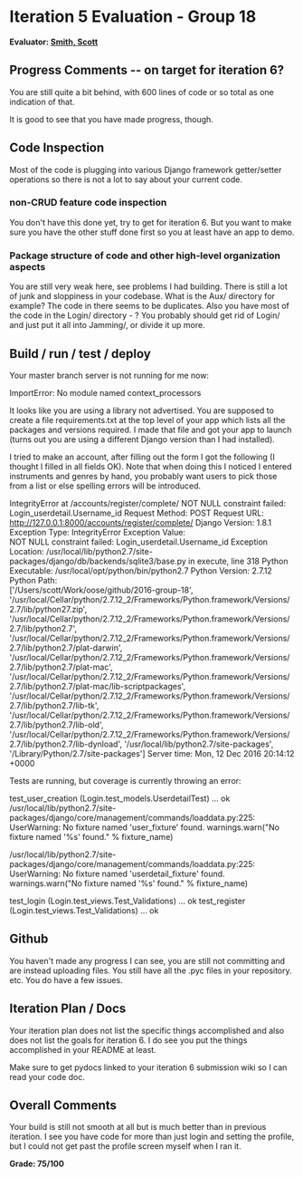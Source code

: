 # Iteration 5 Evaluation - Group 18

**Evaluator: [Smith, Scott](mailto:scott@cs.jhu.edu)**

## Progress Comments -- on target for iteration 6?

You are still quite a bit behind, with 600 lines of code or so total as one indication of that.

It is good to see that you have made progress, though.

## Code Inspection

Most of the code is plugging into various Django framework getter/setter operations so there is not a lot to say about your current code.

### non-CRUD feature code inspection

You don't have this done yet, try to get for iteration 6.  But you want to make sure you have the other stuff done first so you at least have an app to demo.

### Package structure of code and other high-level organization aspects

You are still very weak here, see problems I had building.  There is still a lot of junk and sloppiness in your codebase.  What is the Aux/ directory for example?  The code in there seems to be duplicates.  Also you have most of the code in the Login/ directory - ?  You probably should get rid of Login/ and just put it all into Jamming/, or divide it up more.

## Build / run / test / deploy

Your master branch server is not running for me now:

ImportError: No module named context_processors

It looks like you are using a library not advertised.  You are supposed to create a file requirements.txt at the top level of your app which lists all the packages and versions required.  I made that file and got your app to launch (turns out you are using a different Django version than I had installed).

I tried to make an account, after filling out the form I got the following (I thought I filled in all fields OK).  Note that when doing this I noticed I entered instruments and genres by hand, you probably want users to pick those from a list or else spelling errors will be introduced.


IntegrityError at /accounts/register/complete/
NOT NULL constraint failed: Login_userdetail.Username_id
Request Method:	POST
Request URL:	http://127.0.0.1:8000/accounts/register/complete/
Django Version:	1.8.1
Exception Type:	IntegrityError
Exception Value:	
NOT NULL constraint failed: Login_userdetail.Username_id
Exception Location:	/usr/local/lib/python2.7/site-packages/django/db/backends/sqlite3/base.py in execute, line 318
Python Executable:	/usr/local/opt/python/bin/python2.7
Python Version:	2.7.12
Python Path:	
['/Users/scott/Work/oose/github/2016-group-18',
 '/usr/local/Cellar/python/2.7.12_2/Frameworks/Python.framework/Versions/2.7/lib/python27.zip',
 '/usr/local/Cellar/python/2.7.12_2/Frameworks/Python.framework/Versions/2.7/lib/python2.7',
 '/usr/local/Cellar/python/2.7.12_2/Frameworks/Python.framework/Versions/2.7/lib/python2.7/plat-darwin',
 '/usr/local/Cellar/python/2.7.12_2/Frameworks/Python.framework/Versions/2.7/lib/python2.7/plat-mac',
 '/usr/local/Cellar/python/2.7.12_2/Frameworks/Python.framework/Versions/2.7/lib/python2.7/plat-mac/lib-scriptpackages',
 '/usr/local/Cellar/python/2.7.12_2/Frameworks/Python.framework/Versions/2.7/lib/python2.7/lib-tk',
 '/usr/local/Cellar/python/2.7.12_2/Frameworks/Python.framework/Versions/2.7/lib/python2.7/lib-old',
 '/usr/local/Cellar/python/2.7.12_2/Frameworks/Python.framework/Versions/2.7/lib/python2.7/lib-dynload',
 '/usr/local/lib/python2.7/site-packages',
 '/Library/Python/2.7/site-packages']
Server time:	Mon, 12 Dec 2016 20:14:12 +0000

Tests are running, but coverage is currently throwing an error:

test_user_creation (Login.test_models.UserdetailTest) ... ok
/usr/local/lib/python2.7/site-packages/django/core/management/commands/loaddata.py:225: UserWarning: No fixture named 'user_fixture' found.
  warnings.warn("No fixture named '%s' found." % fixture_name)

/usr/local/lib/python2.7/site-packages/django/core/management/commands/loaddata.py:225: UserWarning: No fixture named 'userdetail_fixture' found.
  warnings.warn("No fixture named '%s' found." % fixture_name)

test_login (Login.test_views.Test_Validations) ... ok
test_register (Login.test_views.Test_Validations) ... ok



## Github

You haven't made any progress I can see, you are still not committing and are instead uploading files.  You still have all the .pyc files in your repository.  etc.  You do have a few issues.

## Iteration Plan / Docs

Your iteration plan does not list the specific things accomplished and also does not list the goals for iteration 6.  I do see you put the things accomplished in your README at least.

Make sure to get pydocs linked to your iteration 6 submission wiki so I can read your code doc.

## Overall Comments

Your build is still not smooth at all but is much better than in previous iteration.  I see you have code for more than just login and setting the profile, but I could not get past the profile screen myself when I ran it.



**Grade: 75/100**
